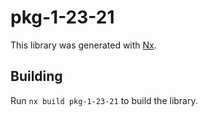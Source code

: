 # pkg-1-23-21

This library was generated with [Nx](https://nx.dev).

## Building

Run `nx build pkg-1-23-21` to build the library.
